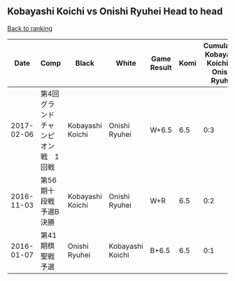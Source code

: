 ## Kobayashi Koichi vs Onishi Ryuhei Head to head

[Back to ranking](../../index.md)




| **Date** | **Comp** | **Black** | **White** | **Game Result** | **Komi** | **Cumulative Kobayashi Koichi Vs Onishi Ryuhei** | **Kobayashi Koichi Streak** | **Onishi Ryuhei Streak** | 
| --- | --- | --- | --- | --- | --- | --- | --- | --- |
| 2017-02-06 | 第4回グランドチャンピオン戦　1回戦 | Kobayashi Koichi | Onishi Ryuhei | W+6.5 | 6.5 | 0:3 | 0 | 3 | 
| 2016-11-03 | 第56期十段戦　予選B決勝 | Kobayashi Koichi | Onishi Ryuhei | W+R | 6.5 | 0:2 | 0 | 2 | 
| 2016-01-07 | 第41期棋聖戦予選 | Onishi Ryuhei | Kobayashi Koichi | B+6.5 | 6.5 | 0:1 | 0 | 1 |





